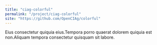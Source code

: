 ```yaml
---
title: "ciag-colorful"
permalink: "/project/ciag-colorful"
site: "https://github.com/OpenCIAg/colorful"
---
```


Eius consectetur quiquia eius.Tempora porro quaerat dolorem quiquia est non.Aliquam tempora consectetur quisquam sit labore.